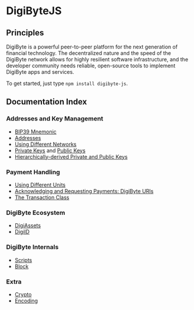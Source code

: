 # DigiByteJS

## Principles

DigiByte is a powerful peer-to-peer platform for the next generation of financial technology. The decentralized nature and the speed of the DigiByte network allows for highly resilient software infrastructure, and the developer community needs reliable, open-source tools to implement DigiByte apps and services.

To get started, just type `npm install digibyte-js`.

## Documentation Index

### Addresses and Key Management

- [BIP39 Mnemonic](mnemonic.md)
- [Addresses](address.md)
- [Using Different Networks](networks.md)
- [Private Keys](privatekey.md) and [Public Keys](publickey.md)
- [Hierarchically-derived Private and Public Keys](hierarchical.md)

### Payment Handling

- [Using Different Units](unit.md)
- [Acknowledging and Requesting Payments: DigiByte URIs](uri.md)
- [The Transaction Class](transaction.md)

### DigiByte Ecosystem

- [DigiAssets](digiassets.md)
- [DigiID](digiid.md)

### DigiByte Internals

- [Scripts](script.md)
- [Block](block.md)

### Extra

- [Crypto](crypto.md)
- [Encoding](encoding.md)